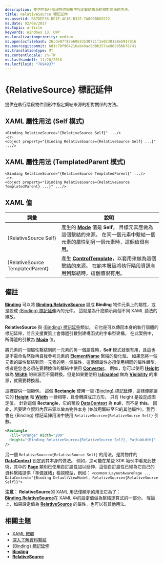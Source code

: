 ```yaml
---
description: 提供在執行階段物件圖形中指定繫結來源的相對關係的方法。
title: RelativeSource 標記延伸
ms.assetid: B87DEF36-BE1F-4C16-B32E-7A896BD09272
ms.date: 02/08/2017
ms.topic: article
keywords: Windows 10, UWP
ms.localizationpriority: medium
ms.openlocfilehash: 26cde97f82e6962d530721f1e0230138e5917016
ms.sourcegitcommit: 681c70f964210ab49ac5d06357ae96505bb78741
ms.translationtype: MT
ms.contentlocale: zh-TW
ms.lasthandoff: 11/26/2018
ms.locfileid: "7694937"
---
```

# <a name="relativesource-markup-extension"></a>{RelativeSource} 標記延伸


提供在執行階段物件圖形中指定繫結來源的相對關係的方法。

## <a name="xaml-attribute-usage-self-mode"></a>XAML 屬性用法 (Self 模式)

``` syntax
<Binding RelativeSource="{RelativeSource Self}" .../>
-or-
<object property="{Binding RelativeSource={RelativeSource Self} ...}" .../>
```

## <a name="xaml-attribute-usage-templatedparent-mode"></a>XAML 屬性用法 (TemplatedParent 模式)

``` syntax
<Binding RelativeSource="{RelativeSource TemplatedParent}" .../>
-or-
<object property="{Binding RelativeSource={RelativeSource TemplatedParent} ...}" .../>
```

## <a name="xaml-values"></a>XAML 值

| 詞彙 | 說明 |
|------|-------------|
| {RelativeSource Self} | 產生的 [<strong>Mode</strong>](https://msdn.microsoft.com/library/windows/apps/br209915) 值是 <strong>Self</strong>。 目標元素應做為這個繫結的來源。 在同一個元素中繫結一個元素的屬性到另一個元素時，這個值很有用。 |
| {RelativeSource TemplatedParent} | 產生 [<strong>ControlTemplate</strong>](https://msdn.microsoft.com/library/windows/apps/br209391)，以套用來做為這個繫結的來源。 在範本層級將執行階段資訊套用到繫結時，這個值很有用。 | 

## <a name="remarks"></a>備註

[**Binding**](https://msdn.microsoft.com/library/windows/apps/br209820) 可以將 [**Binding.RelativeSource**](https://msdn.microsoft.com/library/windows/apps/br209831) 設成 **Binding** 物件元素上的屬性，或是設成 [{Binding} 標記延伸](binding-markup-extension.md)內的元件。 這就是為什麼顯示兩個不同 XAML 語法的緣故。

**RelativeSource** 與 [{Binding} 標記延伸](binding-markup-extension.md)類似。  它也是可以傳回本身的執行個體的標記延伸，並且支援實質上會傳遞引數到建構函式的字串型建構。 在此案例中，所傳遞的引數為 [**Mode**](https://msdn.microsoft.com/library/windows/apps/br209915) 值。

將元素的一個屬性繫結到同一元素的另一個屬性時，**Self** 模式就很有用，且這也是不需命名然後再自我參考元素的 [**ElementName**](https://msdn.microsoft.com/library/windows/apps/br209828) 繫結的變化型。 如果您將一個元素的屬性繫結到同一元素的另一個屬性，這兩個屬性必須使用相同的屬性類型，或者是您也必須在要轉換值的繫結中使用 [**Converter**](https://msdn.microsoft.com/library/windows/apps/br209826)。 例如，您可以使用 [**Height**](/uwp/api/Windows.UI.Xaml.FrameworkElement.Height) 做為 [**Width**](/uwp/api/Windows.UI.Xaml.FrameworkElement.Width) 的來源而不需轉換，但是如果要使用 [**IsEnabled**](https://msdn.microsoft.com/library/windows/apps/br209419) 做為 [**Visibility**](https://msdn.microsoft.com/library/windows/apps/br209006) 的來源，就需要轉換器。

這裡提供一個範例。 這個 [**Rectangle**](/uwp/api/Windows.UI.Xaml.Shapes.Rectangle) 使用一個 [{Binding} 標記延伸](binding-markup-extension.md)，這樣便能讓它的 [**Height**](/uwp/api/Windows.UI.Xaml.FrameworkElement.Height) 和 [**Width**](/uwp/api/Windows.UI.Xaml.FrameworkElement.Width) 一律相等，且會轉譯成正方形。 只有 Height 是設定成固定值。 針對這個 **Rectangle**，它的預設 [**DataContext**](https://msdn.microsoft.com/library/windows/apps/br208713) 為 **null**，而不是 **this**。 因此，若要建立資料內容來源以做為物件本身 (並啟用繫結至它的其他屬性)，我們會在 {Binding} 標記延伸用法中使用 `RelativeSource={RelativeSource Self}` 引數。

```XML
<Rectangle
  Fill="Orange" Width="200"
  Height="{Binding RelativeSource={RelativeSource Self}, Path=Width}"
/>
```

另一個 `RelativeSource={RelativeSource Self}` 的用法，是將物件的 [**DataContext**](https://msdn.microsoft.com/library/windows/apps/br208713) 設定到其本身的做法。  例如，您可能在某些 SDK 範例中看見此技術，其中的 [**Page**](https://msdn.microsoft.com/library/windows/apps/br227503) 類別已使用自訂屬性加以延伸，這個自訂屬性已經為它自己的資料繫結提供「準備就緒」檢視模型，例如： `<common:LayoutAwarePage ... DataContext="{Binding DefaultViewModel, RelativeSource={RelativeSource Self}}">`

**注意：** **RelativeSource**的 XAML 用法僅顯示的用法它為了： [**Binding.RelativeSource**](https://msdn.microsoft.com/library/windows/apps/br209831)在 XAML 中的設定值做為繫結運算式的一部分。 理論上，如果設定值為 [**RelativeSource**](https://msdn.microsoft.com/library/windows/apps/br209913) 的屬性，也可以有其他用法。

## <a name="related-topics"></a>相關主題

* [XAML 概觀](xaml-overview.md)
* [深入了解資料繫結](https://msdn.microsoft.com/library/windows/apps/mt210946)
* [{Binding} 標記延伸](binding-markup-extension.md)
* [**Binding**](https://msdn.microsoft.com/library/windows/apps/br209820)
* [**RelativeSource**](https://msdn.microsoft.com/library/windows/apps/br209913)


